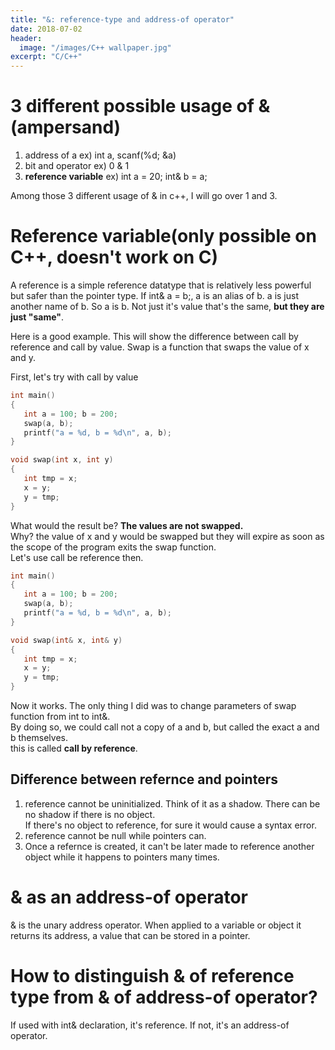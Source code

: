 ```yaml
---
title: "&: reference-type and address-of operator"
date: 2018-07-02
header:
  image: "/images/C++ wallpaper.jpg"
excerpt: "C/C++"
---
```


# 3 different possible usage of &(ampersand)

1. address of a     ex) int a, scanf(%d; &a)
2. bit and operator     ex) 0 & 1
3. **reference variable**     ex) int a = 20; int& b = a;

Among those 3 different usage of & in c++, I will go over 1 and 3.


# Reference variable(only possible on C++, doesn't work on C)

A reference is a simple reference datatype that is relatively less powerful but safer than the pointer type.
If int& a = b;, a is an alias of b. a is just another name of b. So a is b. Not just it's value that's the same, **but they are just "same"**.

Here is a good example. This will show the difference between call by reference and call by value.
Swap is a function that swaps the value of x and y.

First, let's try with call by value

```c++
int main()
{
   int a = 100; b = 200;
   swap(a, b);
   printf("a = %d, b = %d\n", a, b);
}

void swap(int x, int y)
{
   int tmp = x;
   x = y;
   y = tmp;
}
```

What would the result be? **The values are not swapped.**  
Why? the value of x and y would be swapped but they will expire as soon as the scope of the program exits the swap function.  
Let's use call be reference then.

```c++
int main()
{
   int a = 100; b = 200;
   swap(a, b);
   printf("a = %d, b = %d\n", a, b);
}

void swap(int& x, int& y)
{
   int tmp = x;
   x = y;
   y = tmp;
}
```
Now it works. The only thing I did was to change parameters of swap function from int to int&.  
By doing so, we could call not a copy of a and b, but called the exact a and b themselves.  
this is called **call by reference**.


## Difference between refernce and pointers

1. reference cannot be uninitialized. Think of it as a shadow. There can be no shadow if there is no object.  
If there's no object to reference, for sure it would cause a syntax error.
2. reference cannot be null while pointers can.
3. Once a refernce is created, it can't be later made to reference another object while it happens to pointers many times.


# & as an address-of operator

& is the unary address operator. When applied to a variable or object it returns its address, a value that can be stored in a pointer.


# How to distinguish & of reference type from & of address-of operator?

If used with int& declaration, it's reference. If not, it's an address-of operator.
